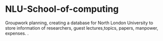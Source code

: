# NLU-School-of-computing
Groupwork planning, creating a database for North London University to store information of researchers, guest lectures,topics, papers, manpower, expenses. .
